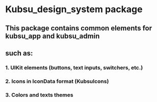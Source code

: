 # Kubsu_design_system package

## This package contains common elements for kubsu_app and kubsu_admin

## such as:

### 1. UIKit elements (buttons, text inputs, switchers, etc.)

### 2. Icons in IconData format (KubsuIcons)

### 3. Colors and texts themes
